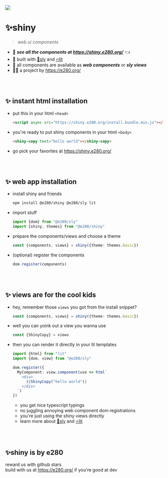 
![](https://i.imgur.com/F1J78wH.png)

# ✨shiny
> *web ui components*

- 💁 ***see all the components at https://shiny.e280.org/*** 👈
- 👷 built with [🦝sly](https://github.com/e280/sly) and [🔥lit](https://lit.dev/)
- 🍋 all components are available as ***web components*** or ***sly views***
- 🧑‍💻 a project by https://e280.org/



<br/><br/>

## ✨ instant html installation
- put this in your html `<head>`
    ```html
    <script async src="https://shiny.e280.org/install.bundle.min.js"></script>
    ```
- you're ready to put shiny components in your html `<body>`
    ```html
    <shiny-copy text="hello world"></shiny-copy>
    ```
- go pick your favorites at https://shiny.e280.org/



<br/><br/>

## ✨ web app installation
- install shiny and friends
    ```sh
    npm install @e280/shiny @e280/sly lit
    ```
- import stuff
    ```ts
    import {dom} from "@e280/sly"
    import {shiny, themes} from "@e280/shiny"
    ```
- prepare the components/views and choose a theme
    ```ts
    const {components, views} = shiny({theme: themes.basic})
    ```
- (optional) register the components
    ```ts
    dom.register(components)
    ```



<br/><br/>

## ✨ views are for the cool kids
- hey, remember those `views` you got from the install snippet?
    ```ts
    const {components, views} = shiny({theme: themes.basic})
    ```
- well you can yoink out a view you wanna use
    ```ts
    const {ShinyCopy} = views
    ```
- then you can render it directly in your lit templates
    ```ts
    import {html} from "lit"
    import {dom, view} from "@e280/sly"

    dom.register({
      MyComponent: view.component(use => html`
        <div>
          ${ShinyCopy("hello world")}
        </div>
      `)
    })
    ```
    - you get nice typescript typings
    - no juggling annoying web component dom registrations
    - you're just using the shiny views directly
    - learn more about [🦝sly](https://github.com/e280/sly) and [🔥lit](https://lit.dev/)



<br/><br/>

## ✨shiny is by e280
reward us with github stars  
build with us at https://e280.org/ if you're good at dev  



<br/><br/>

